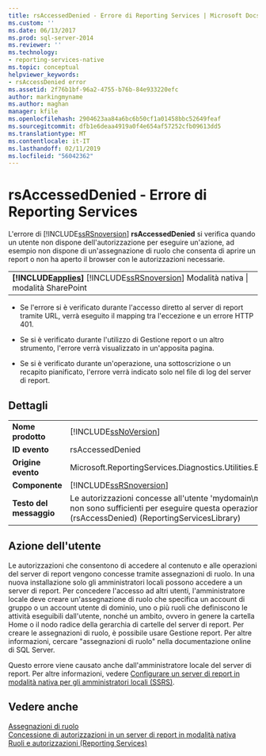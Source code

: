 ```yaml
---
title: rsAccessedDenied - Errore di Reporting Services | Microsoft Docs
ms.custom: ''
ms.date: 06/13/2017
ms.prod: sql-server-2014
ms.reviewer: ''
ms.technology:
- reporting-services-native
ms.topic: conceptual
helpviewer_keywords:
- rsAccessDenied error
ms.assetid: 2f76b1bf-96a2-4755-b76b-84e933220efc
author: markingmyname
ms.author: maghan
manager: kfile
ms.openlocfilehash: 2904623aa84a6bc6b50cf1a01458bbc52649feaf
ms.sourcegitcommit: dfb1e6deaa4919a0f4e654af57252cfb09613dd5
ms.translationtype: MT
ms.contentlocale: it-IT
ms.lasthandoff: 02/11/2019
ms.locfileid: "56042362"
---
```

# <a name="rsaccesseddenied---reporting-services-error"></a>rsAccessedDenied - Errore di Reporting Services
  L'errore di [!INCLUDE[ssRSnoversion](../../includes/ssrsnoversion-md.md)] **rsAccessedDenied** si verifica quando un utente non dispone dell'autorizzazione per eseguire un'azione, ad esempio non dispone di un'assegnazione di ruolo che consenta di aprire un report o non ha aperto il browser con le autorizzazioni necessarie.  
  
||  
|-|  
|**[!INCLUDE[applies](../../includes/applies-md.md)]**  [!INCLUDE[ssRSnoversion](../../includes/ssrsnoversion-md.md)] Modalità nativa &#124; modalità SharePoint|  
  
-   Se l'errore si è verificato durante l'accesso diretto al server di report tramite URL, verrà eseguito il mapping tra l'eccezione e un errore HTTP 401.  
  
-   Se si è verificato durante l'utilizzo di Gestione report o un altro strumento, l'errore verrà visualizzato in un'apposita pagina.  
  
-   Se si è verificato durante un'operazione, una sottoscrizione o un recapito pianificato, l'errore verrà indicato solo nel file di log del server di report.  
  
## <a name="details"></a>Dettagli  
  
|||  
|-|-|  
|**Nome prodotto**|[!INCLUDE[ssNoVersion](../../includes/ssnoversion-md.md)]|  
|**ID evento**|rsAccessedDenied|  
|**Origine evento**|Microsoft.ReportingServices.Diagnostics.Utilities.ErrorStrings|  
|**Componente**|[!INCLUDE[ssRSnoversion](../../includes/ssrsnoversion-md.md)]|  
|**Testo del messaggio**|Le autorizzazioni concesse all'utente 'mydomain\myAccount' non sono sufficienti per eseguire questa operazione. (rsAccessDenied) (ReportingServicesLibrary)|  
  
## <a name="user-action"></a>Azione dell'utente  
 Le autorizzazioni che consentono di accedere al contenuto e alle operazioni del server di report vengono concesse tramite assegnazioni di ruolo. In una nuova installazione solo gli amministratori locali possono accedere a un server di report. Per concedere l'accesso ad altri utenti, l'amministratore locale deve creare un'assegnazione di ruolo che specifica un account di gruppo o un account utente di dominio, uno o più ruoli che definiscono le attività eseguibili dall'utente, nonché un ambito, ovvero in genere la cartella Home o il nodo radice della gerarchia di cartelle del server di report. Per creare le assegnazioni di ruolo, è possibile usare Gestione report. Per altre informazioni, cercare "assegnazioni di ruolo" nella documentazione online di SQL Server.  
  
 Questo errore viene causato anche dall'amministratore locale del server di report. Per altre informazioni, vedere [Configurare un server di report in modalità nativa per gli amministratori locali &#40;SSRS&#41;](../report-server/configure-a-native-mode-report-server-for-local-administration-ssrs.md).  
  
## <a name="see-also"></a>Vedere anche  
 [Assegnazioni di ruolo](../security/role-assignments.md)   
 [Concessione di autorizzazioni in un server di report in modalità nativa](../security/granting-permissions-on-a-native-mode-report-server.md)   
 [Ruoli e autorizzazioni &#40;Reporting Services&#41;](../security/roles-and-permissions-reporting-services.md)  
  
  
